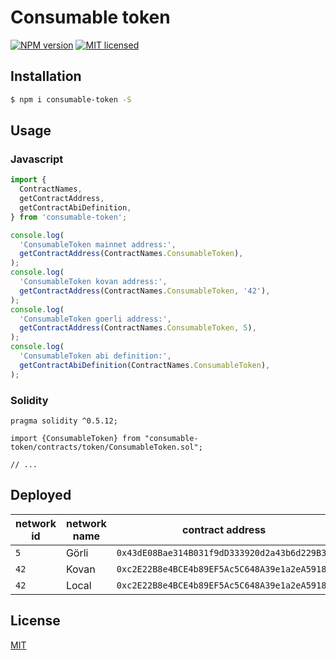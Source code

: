 # Consumable token

[![NPM version][npm-image]][npm-url]
[![MIT licensed][license-image]][license-url]

## Installation

```bash
$ npm i consumable-token -S
```

## Usage

### Javascript

```javascript
import {
  ContractNames,
  getContractAddress,
  getContractAbiDefinition,
} from 'consumable-token';

console.log(
  'ConsumableToken mainnet address:',
  getContractAddress(ContractNames.ConsumableToken),
);
console.log(
  'ConsumableToken kovan address:',
  getContractAddress(ContractNames.ConsumableToken, '42'),
);
console.log(
  'ConsumableToken goerli address:',
  getContractAddress(ContractNames.ConsumableToken, 5),
);
console.log(
  'ConsumableToken abi definition:',
  getContractAbiDefinition(ContractNames.ConsumableToken),
);
```

### Solidity

```Solidity
pragma solidity ^0.5.12;

import {ConsumableToken} from "consumable-token/contracts/token/ConsumableToken.sol";

// ...
```

## Deployed

| network id | network name | contract address |
| --- | --- | --- |
| `5` | Görli | `0x43dE08Bae314B031f9dD333920d2a43b6d229B3E` |
| `42` | Kovan | `0xc2E22B8e4BCE4b89EF5Ac5C648A39e1a2eA59181` |
| `42` | Local | `0xc2E22B8e4BCE4b89EF5Ac5C648A39e1a2eA59181` |

## License

[MIT](./LICENSE)

[npm-image]: https://badge.fury.io/js/consumable-token.svg
[npm-url]: https://npmjs.org/package/consumable-token
[license-image]: https://img.shields.io/badge/license-MIT-blue.svg
[license-url]: ./LICENSE

